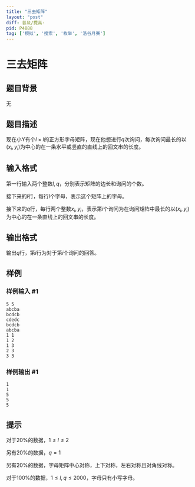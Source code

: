 ```yaml
---
title: "三去矩阵"
layout: "post"
diff: 普及/提高-
pid: P4888
tag: ['模拟', '搜索', '枚举', '洛谷月赛']
---
```

# 三去矩阵
## 题目背景

无
## 题目描述

现在小Y有个$l \times l$的正方形字母矩阵，现在他想进行$q$次询问，每次询问最长的以$(x_i,y_i)$为中心的在一条水平或竖直的直线上的回文串的长度。
## 输入格式

第一行输入两个整数$l,q$，分别表示矩阵的边长和询问的个数。

接下来的$l$行，每行$l$个字母，表示这个矩阵上的字母。

接下来的$q$行，每行两个整数$x_i,y_i$，表示第$i$个询问为在询问矩阵中最长的以$(x_i,y_i)$为中心的在一条直线上的回文串的长度。
## 输出格式

输出$q$行，第$i$行为对于第$i$个询问的回答。

## 样例

### 样例输入 #1
```
5 5
abcba
bcdcb
cdedc
bcdcb
abcba
1 1
1 2
1 3
2 3
3 3
```
### 样例输出 #1
```
1
1
5
5
5

```
## 提示

对于$20\%$的数据，$1 \le l \le 2$

另有$20\%$的数据，$q = 1$

另有$20\%$的数据，字母矩阵中心对称，上下对称，左右对称且对角线对称。

对于$100\%$的数据，$1 \le l,q \le 2000$，字母只有小写字母。
